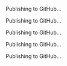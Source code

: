 

Publishing to GitHub...

Publishing to GitHub...

Publishing to GitHub...

Publishing to GitHub...

Publishing to GitHub...
